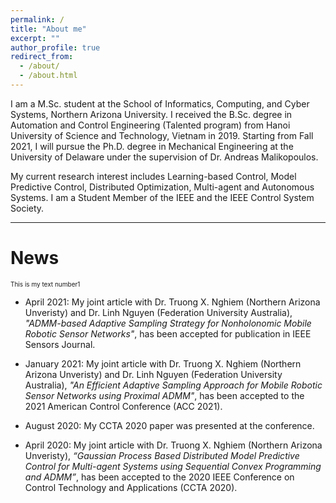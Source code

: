 ```yaml
---
permalink: /
title: "About me"
excerpt: ""
author_profile: true
redirect_from:
  - /about/
  - /about.html
---
```


I am a M.Sc. student at the School of Informatics, Computing, and Cyber Systems, Northern Arizona University. I received the B.Sc. degree in Automation and Control Engineering (Talented program) from Hanoi University of Science and Technology, Vietnam in 2019. Starting from Fall 2021, I will pursue the Ph.D. degree in Mechanical Engineering at the University of Delaware under the supervision of Dr. Andreas Malikopoulos.
<!-- at the [IDS Lab](https://sites.udel.edu/ids-lab/people/). -->
My current research interest includes Learning-based Control, Model Predictive Control, Distributed Optimization, Multi-agent and Autonomous Systems. I am a Student Member of the IEEE and the IEEE Control System Society.

***

# News

<font size="1"> This is my text number1</font>

* April 2021: My joint article with Dr. Truong X. Nghiem (Northern Arizona Unveristy) and Dr. Linh Nguyen (Federation University Australia), <em>"ADMM-based Adaptive Sampling Strategy for Nonholonomic Mobile Robotic Sensor Networks"</em>, has been accepted for publication in IEEE Sensors Journal.

* January 2021: My joint article with Dr. Truong X. Nghiem (Northern Arizona Unveristy) and Dr. Linh Nguyen (Federation University Australia), <em>"An Efficient Adaptive Sampling Approach for Mobile Robotic Sensor Networks using Proximal ADMM"</em>, has been accepted to the 2021 American Control Conference (ACC 2021).

* August 2020: My CCTA 2020 paper was presented at the conference.

* April 2020: My joint article with Dr. Truong X. Nghiem (Northern Arizona Unveristy), <em>“Gaussian Process Based Distributed Model Predictive Control for Multi-agent Systems using Sequential Convex Programming and ADMM”</em>, has been accepted to the 2020 IEEE Conference on Control Technology and Applications (CCTA 2020).
